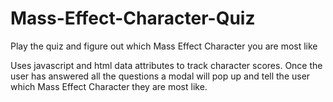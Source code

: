 # Mass-Effect-Character-Quiz
Play the quiz and figure out which Mass Effect Character you are most like

Uses javascript and html data attributes to track character scores. Once the user has answered all the questions
a modal will pop up and tell the user which Mass Effect Character they are most like.
